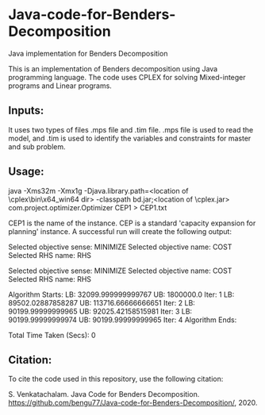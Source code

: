 # Java-code-for-Benders-Decomposition
Java implementation for Benders Decomposition

This is an implementation of Benders decomposition using Java programming language. The code uses CPLEX for solving Mixed-integer programs and Linear programs.

Inputs:
-------
It uses two types of files .mps file and .tim file. .mps file is used to read the model, and .tim is used to identify the variables and constraints for master and sub problem.

Usage:
-----

java -Xms32m -Xmx1g -Djava.library.path=<location of \cplex\bin\x64_win64 dir> -classpath bd.jar;<location of \cplex.jar> com.project.optimizer.Optimizer CEP1 > CEP1.txt

CEP1 is the name of the instance. CEP is a standard 'capacity expansion for planning' instance. A successful run will create the following output:

Selected objective sense:  MINIMIZE
Selected objective  name:  COST
Selected RHS        name:  RHS

Selected objective sense:  MINIMIZE
Selected objective  name:  COST
Selected RHS        name:  RHS

Algorithm Starts: 
LB: 32099.999999999767 UB: 1800000.0 Iter: 1
LB: 89502.02887858287 UB: 113716.66666666651 Iter: 2
LB: 90199.99999999965 UB: 92025.42158515981 Iter: 3
LB: 90199.99999999974 UB: 90199.99999999965 Iter: 4
Algorithm Ends: 

 Total Time Taken (Secs): 0

Citation:
---------
To cite the code used in this repository, use the following citation:

S. Venkatachalam. Java Code for Benders Decomposition. https://github.com/bengu77/Java-code-for-Benders-Decomposition/, 2020.
